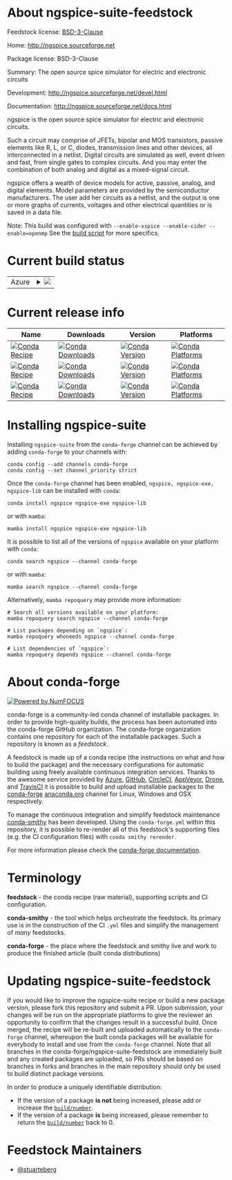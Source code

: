 About ngspice-suite-feedstock
=============================

Feedstock license: [BSD-3-Clause](https://github.com/conda-forge/ngspice-feedstock/blob/main/LICENSE.txt)

Home: http://ngspice.sourceforge.net

Package license: BSD-3-Clause

Summary: The open source spice simulator for electric and electronic circuits

Development: http://ngspice.sourceforge.net/devel.html

Documentation: http://ngspice.sourceforge.net/docs.html

ngspice is the open source spice simulator for electric and electronic circuits.

Such a circuit may comprise of JFETs, bipolar and MOS transistors, passive elements
like R, L, or C, diodes, transmission lines and other devices, all interconnected
in a netlist. Digital circuits are simulated as well, event driven and fast, from
single gates to complex circuits. And you may enter the combination of both analog
and digital as a mixed-signal circuit.

ngspice offers a wealth of device models for active, passive, analog, and digital
elements. Model parameters are provided by the semiconductor manufacturers.
The user add her circuits as a netlist, and the output is one or more graphs of
currents, voltages and other electrical quantities or is saved in a data file.

Note:
  This build was configured with `--enable-xspice --enable-cider --enable=openmp`
  See the [build script](https://git.io/JfVZX) for more specifics.


Current build status
====================


<table>
    
  <tr>
    <td>Azure</td>
    <td>
      <details>
        <summary>
          <a href="https://dev.azure.com/conda-forge/feedstock-builds/_build/latest?definitionId=9256&branchName=main">
            <img src="https://dev.azure.com/conda-forge/feedstock-builds/_apis/build/status/ngspice-feedstock?branchName=main">
          </a>
        </summary>
        <table>
          <thead><tr><th>Variant</th><th>Status</th></tr></thead>
          <tbody><tr>
              <td>linux_64</td>
              <td>
                <a href="https://dev.azure.com/conda-forge/feedstock-builds/_build/latest?definitionId=9256&branchName=main">
                  <img src="https://dev.azure.com/conda-forge/feedstock-builds/_apis/build/status/ngspice-feedstock?branchName=main&jobName=linux&configuration=linux%20linux_64_" alt="variant">
                </a>
              </td>
            </tr><tr>
              <td>osx_64</td>
              <td>
                <a href="https://dev.azure.com/conda-forge/feedstock-builds/_build/latest?definitionId=9256&branchName=main">
                  <img src="https://dev.azure.com/conda-forge/feedstock-builds/_apis/build/status/ngspice-feedstock?branchName=main&jobName=osx&configuration=osx%20osx_64_" alt="variant">
                </a>
              </td>
            </tr><tr>
              <td>win_64</td>
              <td>
                <a href="https://dev.azure.com/conda-forge/feedstock-builds/_build/latest?definitionId=9256&branchName=main">
                  <img src="https://dev.azure.com/conda-forge/feedstock-builds/_apis/build/status/ngspice-feedstock?branchName=main&jobName=win&configuration=win%20win_64_" alt="variant">
                </a>
              </td>
            </tr>
          </tbody>
        </table>
      </details>
    </td>
  </tr>
</table>

Current release info
====================

| Name | Downloads | Version | Platforms |
| --- | --- | --- | --- |
| [![Conda Recipe](https://img.shields.io/badge/recipe-ngspice-green.svg)](https://anaconda.org/conda-forge/ngspice) | [![Conda Downloads](https://img.shields.io/conda/dn/conda-forge/ngspice.svg)](https://anaconda.org/conda-forge/ngspice) | [![Conda Version](https://img.shields.io/conda/vn/conda-forge/ngspice.svg)](https://anaconda.org/conda-forge/ngspice) | [![Conda Platforms](https://img.shields.io/conda/pn/conda-forge/ngspice.svg)](https://anaconda.org/conda-forge/ngspice) |
| [![Conda Recipe](https://img.shields.io/badge/recipe-ngspice--exe-green.svg)](https://anaconda.org/conda-forge/ngspice-exe) | [![Conda Downloads](https://img.shields.io/conda/dn/conda-forge/ngspice-exe.svg)](https://anaconda.org/conda-forge/ngspice-exe) | [![Conda Version](https://img.shields.io/conda/vn/conda-forge/ngspice-exe.svg)](https://anaconda.org/conda-forge/ngspice-exe) | [![Conda Platforms](https://img.shields.io/conda/pn/conda-forge/ngspice-exe.svg)](https://anaconda.org/conda-forge/ngspice-exe) |
| [![Conda Recipe](https://img.shields.io/badge/recipe-ngspice--lib-green.svg)](https://anaconda.org/conda-forge/ngspice-lib) | [![Conda Downloads](https://img.shields.io/conda/dn/conda-forge/ngspice-lib.svg)](https://anaconda.org/conda-forge/ngspice-lib) | [![Conda Version](https://img.shields.io/conda/vn/conda-forge/ngspice-lib.svg)](https://anaconda.org/conda-forge/ngspice-lib) | [![Conda Platforms](https://img.shields.io/conda/pn/conda-forge/ngspice-lib.svg)](https://anaconda.org/conda-forge/ngspice-lib) |

Installing ngspice-suite
========================

Installing `ngspice-suite` from the `conda-forge` channel can be achieved by adding `conda-forge` to your channels with:

```
conda config --add channels conda-forge
conda config --set channel_priority strict
```

Once the `conda-forge` channel has been enabled, `ngspice, ngspice-exe, ngspice-lib` can be installed with `conda`:

```
conda install ngspice ngspice-exe ngspice-lib
```

or with `mamba`:

```
mamba install ngspice ngspice-exe ngspice-lib
```

It is possible to list all of the versions of `ngspice` available on your platform with `conda`:

```
conda search ngspice --channel conda-forge
```

or with `mamba`:

```
mamba search ngspice --channel conda-forge
```

Alternatively, `mamba repoquery` may provide more information:

```
# Search all versions available on your platform:
mamba repoquery search ngspice --channel conda-forge

# List packages depending on `ngspice`:
mamba repoquery whoneeds ngspice --channel conda-forge

# List dependencies of `ngspice`:
mamba repoquery depends ngspice --channel conda-forge
```


About conda-forge
=================

[![Powered by
NumFOCUS](https://img.shields.io/badge/powered%20by-NumFOCUS-orange.svg?style=flat&colorA=E1523D&colorB=007D8A)](https://numfocus.org)

conda-forge is a community-led conda channel of installable packages.
In order to provide high-quality builds, the process has been automated into the
conda-forge GitHub organization. The conda-forge organization contains one repository
for each of the installable packages. Such a repository is known as a *feedstock*.

A feedstock is made up of a conda recipe (the instructions on what and how to build
the package) and the necessary configurations for automatic building using freely
available continuous integration services. Thanks to the awesome service provided by
[Azure](https://azure.microsoft.com/en-us/services/devops/), [GitHub](https://github.com/),
[CircleCI](https://circleci.com/), [AppVeyor](https://www.appveyor.com/),
[Drone](https://cloud.drone.io/welcome), and [TravisCI](https://travis-ci.com/)
it is possible to build and upload installable packages to the
[conda-forge](https://anaconda.org/conda-forge) [anaconda.org](https://anaconda.org/)
channel for Linux, Windows and OSX respectively.

To manage the continuous integration and simplify feedstock maintenance
[conda-smithy](https://github.com/conda-forge/conda-smithy) has been developed.
Using the ``conda-forge.yml`` within this repository, it is possible to re-render all of
this feedstock's supporting files (e.g. the CI configuration files) with ``conda smithy rerender``.

For more information please check the [conda-forge documentation](https://conda-forge.org/docs/).

Terminology
===========

**feedstock** - the conda recipe (raw material), supporting scripts and CI configuration.

**conda-smithy** - the tool which helps orchestrate the feedstock.
                   Its primary use is in the construction of the CI ``.yml`` files
                   and simplify the management of *many* feedstocks.

**conda-forge** - the place where the feedstock and smithy live and work to
                  produce the finished article (built conda distributions)


Updating ngspice-suite-feedstock
================================

If you would like to improve the ngspice-suite recipe or build a new
package version, please fork this repository and submit a PR. Upon submission,
your changes will be run on the appropriate platforms to give the reviewer an
opportunity to confirm that the changes result in a successful build. Once
merged, the recipe will be re-built and uploaded automatically to the
`conda-forge` channel, whereupon the built conda packages will be available for
everybody to install and use from the `conda-forge` channel.
Note that all branches in the conda-forge/ngspice-suite-feedstock are
immediately built and any created packages are uploaded, so PRs should be based
on branches in forks and branches in the main repository should only be used to
build distinct package versions.

In order to produce a uniquely identifiable distribution:
 * If the version of a package **is not** being increased, please add or increase
   the [``build/number``](https://docs.conda.io/projects/conda-build/en/latest/resources/define-metadata.html#build-number-and-string).
 * If the version of a package **is** being increased, please remember to return
   the [``build/number``](https://docs.conda.io/projects/conda-build/en/latest/resources/define-metadata.html#build-number-and-string)
   back to 0.

Feedstock Maintainers
=====================

* [@stuarteberg](https://github.com/stuarteberg/)

